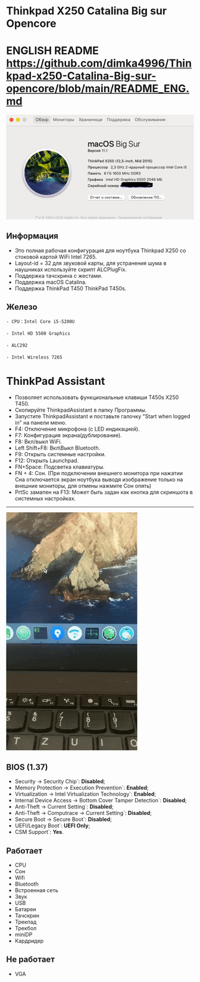 # Thinkpad X250 Catalina Big sur Opencore
# ENGLISH README https://github.com/dimka4996/Thinkpad-x250-Catalina-Big-sur-opencore/blob/main/README_ENG.md

![Thismachine](./picture/Thismachine.png)

## Информация

- Это полная рабочая конфигурация для ноутбука Thinkpad X250 со стоковой картой WiFi Intel 7265.
- Layout-id = 32 для звуковой карты, для устранения шума в наушниках используйте скрипт ALCPlugFix.
- Поддержка тачскрина с жестами.
- Поддержка macOS Catalina.
- Поддержка ThinkPad T450 ThinkPad T450s.

## Железо

```  
- CPU：Intel Core i5-5200U

- Intel HD 5500 Graphics 

- ALC292

- Intel Wireless 7265
```

# ThinkPad Assistant 
- Позволяет использовать функциональные клавиши T450s X250 T450.
- Скопируйте ThinkpadAssistant в папку Программы.
- Запустите ThinkpadAssistant и поставьте галочку "Start when logged in" на панели меню.
- F4: Отключение микрофона (с LED индикацией).
- F7: Конфигурация экрана(дублирование).
- F8: Вкл/выкл WiFi.
- Left Shift+F8: Вкл\Выкл Bluetooth.
- F9: Открыть системные настройки.
- F12: Открыть Launchpad.
- FN+Space: Подсветка клавиатуры.
- FN + 4: Сон.
  (При подключении внешнего монитора при нажатии Сна отключается экран ноутбука выводя изображение только на внешние мониторы, для отмены нажмите Сон опять)
- PrtSc замапен на F13: Может быть задан как кнопка для скриншота в системных настройках.
-----------------------------------------------------------------------------------------------------------------
![demo](./picture/demo.gif)

## BIOS (1.37)
-  Security -> Security Chip`: **Disabled**;
-  Memory Protection -> Execution Prevention`: **Enabled**;
-  Virtualization -> Intel Virtualization Technology`: **Enabled**;
-  Internal Device Access -> Bottom Cover Tamper Detection`: **Disabled**;
-  Anti-Theft -> Current Setting`: **Disabled**;
-  Anti-Theft -> Computrace -> Current Setting`: **Disabled**;
-  Secure Boot -> Secure Boot`: **Disabled**;
-  UEFI/Legacy Boot`: **UEFI Only**;
-  CSM Support`: **Yes**.

## Работает
- CPU
- Сон
- Wifi
- Bluetooth
- Встроенная сеть
- Звук
- USB
- Батареи
- Тачскрин
- Трекпад
- Трекбол
- miniDP
- Кардридер

## Не работает
- VGA
